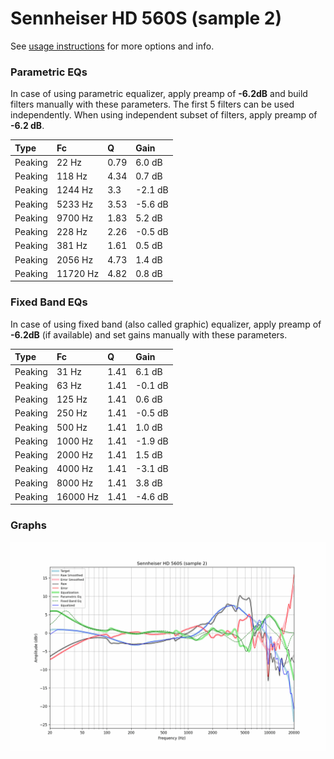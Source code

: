 # Sennheiser HD 560S (sample 2)
See [usage instructions](https://github.com/jaakkopasanen/AutoEq#usage) for more options and info.

### Parametric EQs
In case of using parametric equalizer, apply preamp of **-6.2dB** and build filters manually
with these parameters. The first 5 filters can be used independently.
When using independent subset of filters, apply preamp of **-6.2 dB**.

| Type    | Fc       |    Q | Gain    |
|:--------|:---------|:-----|:--------|
| Peaking | 22 Hz    | 0.79 | 6.0 dB  |
| Peaking | 118 Hz   | 4.34 | 0.7 dB  |
| Peaking | 1244 Hz  | 3.3  | -2.1 dB |
| Peaking | 5233 Hz  | 3.53 | -5.6 dB |
| Peaking | 9700 Hz  | 1.83 | 5.2 dB  |
| Peaking | 228 Hz   | 2.26 | -0.5 dB |
| Peaking | 381 Hz   | 1.61 | 0.5 dB  |
| Peaking | 2056 Hz  | 4.73 | 1.4 dB  |
| Peaking | 11720 Hz | 4.82 | 0.8 dB  |

### Fixed Band EQs
In case of using fixed band (also called graphic) equalizer, apply preamp of **-6.2dB**
(if available) and set gains manually with these parameters.

| Type    | Fc       |    Q | Gain    |
|:--------|:---------|:-----|:--------|
| Peaking | 31 Hz    | 1.41 | 6.1 dB  |
| Peaking | 63 Hz    | 1.41 | -0.1 dB |
| Peaking | 125 Hz   | 1.41 | 0.6 dB  |
| Peaking | 250 Hz   | 1.41 | -0.5 dB |
| Peaking | 500 Hz   | 1.41 | 1.0 dB  |
| Peaking | 1000 Hz  | 1.41 | -1.9 dB |
| Peaking | 2000 Hz  | 1.41 | 1.5 dB  |
| Peaking | 4000 Hz  | 1.41 | -3.1 dB |
| Peaking | 8000 Hz  | 1.41 | 3.8 dB  |
| Peaking | 16000 Hz | 1.41 | -4.6 dB |

### Graphs
![](./Sennheiser%20HD%20560S%20(sample%202).png)
